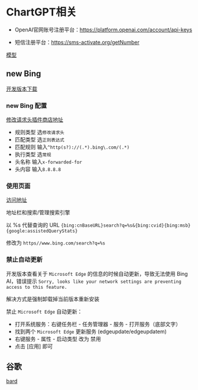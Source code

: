 # ChartGPT相关

- OpenAI官网账号注册平台：<https://platform.openai.com/account/api-keys>

- 短信注册平台：<https://sms-activate.org/getNumber>

[模型](https://platform.openai.com/docs/models)

## new Bing

[开发版本下载](https://www.microsoftedgeinsider.com/zh-cn/download)

### new Bing 配置

[修改请求头插件商店地址](https://microsoftedge.microsoft.com/addons/detail/header-editor/afopnekiinpekooejpchnkgfffaeceko)

- 规则类型  选`修改请求头`
- 匹配类型  选`正则表达式`
- 匹配规则 输入`^http(s?)://(.*).bing\.com/(.*)`
- 执行类型  选`常规`
- 头名称  输入`x-forwarded-for`
- 头内容  输入`8.8.8.8`

### 使用页面

[访问地址](https://www.bing.com/search?q=Bing+AI&showconv=1&FORM=hpcodx)

地址栏和搜索/管理搜索引擎

以 %s 代替查询的 URL `{bing:cnBaseURL}search?q=%s&{bing:cvid}{bing:msb}{google:assistedQueryStats}`

修改为 `https//www.bing.com/search?q=%s`

### 禁止自动更新

开发版本查看关于 `Microsoft Edge` 的信息的时候自动更新，导致无法使用 Bing AI，错误提示 `Sorry, looks like your network settings are preventing access to this feature.`

解决方式是强制卸载掉当前版本重新安装

禁止 `Microsoft Edge` 自动更新：

- 打开系统服务：右键任务栏 - 任务管理器 - 服务 - 打开服务（底部文字）
- 找到两个 `Microsoft Edge` 更新服务 (edgeupdate/edgeupdatem)
- 右键服务 - 属性 - 启动类型 改为 禁用
- 点击 [应用] 即可

## 谷歌

[bard](https://bard.google.com/signup)
